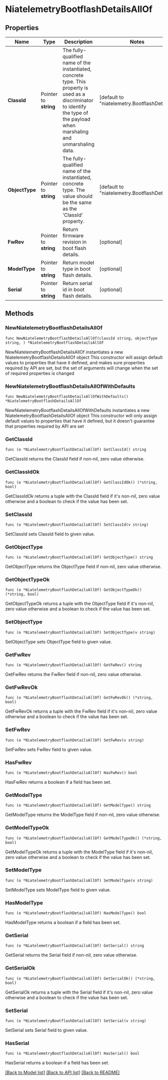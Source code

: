 # NiatelemetryBootflashDetailsAllOf

## Properties

Name | Type | Description | Notes
------------ | ------------- | ------------- | -------------
**ClassId** | Pointer to **string** | The fully-qualified name of the instantiated, concrete type. This property is used as a discriminator to identify the type of the payload when marshaling and unmarshaling data. | [default to "niatelemetry.BootflashDetails"]
**ObjectType** | Pointer to **string** | The fully-qualified name of the instantiated, concrete type. The value should be the same as the &#39;ClassId&#39; property. | [default to "niatelemetry.BootflashDetails"]
**FwRev** | Pointer to **string** | Return firmware revision in boot flash details. | [optional] 
**ModelType** | Pointer to **string** | Return model type in boot flash details. | [optional] 
**Serial** | Pointer to **string** | Return serial id in boot flash details. | [optional] 

## Methods

### NewNiatelemetryBootflashDetailsAllOf

`func NewNiatelemetryBootflashDetailsAllOf(classId string, objectType string, ) *NiatelemetryBootflashDetailsAllOf`

NewNiatelemetryBootflashDetailsAllOf instantiates a new NiatelemetryBootflashDetailsAllOf object
This constructor will assign default values to properties that have it defined,
and makes sure properties required by API are set, but the set of arguments
will change when the set of required properties is changed

### NewNiatelemetryBootflashDetailsAllOfWithDefaults

`func NewNiatelemetryBootflashDetailsAllOfWithDefaults() *NiatelemetryBootflashDetailsAllOf`

NewNiatelemetryBootflashDetailsAllOfWithDefaults instantiates a new NiatelemetryBootflashDetailsAllOf object
This constructor will only assign default values to properties that have it defined,
but it doesn't guarantee that properties required by API are set

### GetClassId

`func (o *NiatelemetryBootflashDetailsAllOf) GetClassId() string`

GetClassId returns the ClassId field if non-nil, zero value otherwise.

### GetClassIdOk

`func (o *NiatelemetryBootflashDetailsAllOf) GetClassIdOk() (*string, bool)`

GetClassIdOk returns a tuple with the ClassId field if it's non-nil, zero value otherwise
and a boolean to check if the value has been set.

### SetClassId

`func (o *NiatelemetryBootflashDetailsAllOf) SetClassId(v string)`

SetClassId sets ClassId field to given value.


### GetObjectType

`func (o *NiatelemetryBootflashDetailsAllOf) GetObjectType() string`

GetObjectType returns the ObjectType field if non-nil, zero value otherwise.

### GetObjectTypeOk

`func (o *NiatelemetryBootflashDetailsAllOf) GetObjectTypeOk() (*string, bool)`

GetObjectTypeOk returns a tuple with the ObjectType field if it's non-nil, zero value otherwise
and a boolean to check if the value has been set.

### SetObjectType

`func (o *NiatelemetryBootflashDetailsAllOf) SetObjectType(v string)`

SetObjectType sets ObjectType field to given value.


### GetFwRev

`func (o *NiatelemetryBootflashDetailsAllOf) GetFwRev() string`

GetFwRev returns the FwRev field if non-nil, zero value otherwise.

### GetFwRevOk

`func (o *NiatelemetryBootflashDetailsAllOf) GetFwRevOk() (*string, bool)`

GetFwRevOk returns a tuple with the FwRev field if it's non-nil, zero value otherwise
and a boolean to check if the value has been set.

### SetFwRev

`func (o *NiatelemetryBootflashDetailsAllOf) SetFwRev(v string)`

SetFwRev sets FwRev field to given value.

### HasFwRev

`func (o *NiatelemetryBootflashDetailsAllOf) HasFwRev() bool`

HasFwRev returns a boolean if a field has been set.

### GetModelType

`func (o *NiatelemetryBootflashDetailsAllOf) GetModelType() string`

GetModelType returns the ModelType field if non-nil, zero value otherwise.

### GetModelTypeOk

`func (o *NiatelemetryBootflashDetailsAllOf) GetModelTypeOk() (*string, bool)`

GetModelTypeOk returns a tuple with the ModelType field if it's non-nil, zero value otherwise
and a boolean to check if the value has been set.

### SetModelType

`func (o *NiatelemetryBootflashDetailsAllOf) SetModelType(v string)`

SetModelType sets ModelType field to given value.

### HasModelType

`func (o *NiatelemetryBootflashDetailsAllOf) HasModelType() bool`

HasModelType returns a boolean if a field has been set.

### GetSerial

`func (o *NiatelemetryBootflashDetailsAllOf) GetSerial() string`

GetSerial returns the Serial field if non-nil, zero value otherwise.

### GetSerialOk

`func (o *NiatelemetryBootflashDetailsAllOf) GetSerialOk() (*string, bool)`

GetSerialOk returns a tuple with the Serial field if it's non-nil, zero value otherwise
and a boolean to check if the value has been set.

### SetSerial

`func (o *NiatelemetryBootflashDetailsAllOf) SetSerial(v string)`

SetSerial sets Serial field to given value.

### HasSerial

`func (o *NiatelemetryBootflashDetailsAllOf) HasSerial() bool`

HasSerial returns a boolean if a field has been set.


[[Back to Model list]](../README.md#documentation-for-models) [[Back to API list]](../README.md#documentation-for-api-endpoints) [[Back to README]](../README.md)


